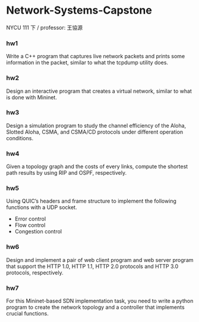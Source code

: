 # Network-Systems-Capstone
NYCU 111 下 / professor: 王協源

### hw1
Write a C++ program that captures live network packets and prints some information in the packet, similar to what the tcpdump utility does.

### hw2
Design an interactive program that creates a virtual network, similar to what is done with Mininet.

### hw3
Design a simulation program to study the channel efficiency of the Aloha, Slotted Aloha, CSMA, and CSMA/CD protocols under different operation conditions.

### hw4
Given a topology graph and the costs of every links, compute the shortest path results by using RIP and OSPF, respectively.

### hw5
Using QUIC’s headers and frame structure to implement the following functions with a UDP socket.
- Error control
- Flow control
- Congestion control

### hw6
Design and implement a pair of web client program and web server program that support the HTTP 1.0, HTTP 1.1, HTTP 2.0 protocols and HTTP 3.0 protocols, respectively.

### hw7
For this Mininet-based SDN implementation task, you need to write a python program to create the network topology and a controller that implements crucial functions.
